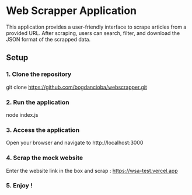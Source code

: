# Web Scrapper Application

This application provides a user-friendly interface to scrape articles from a provided URL. After scraping, users can search, filter, and download the JSON format of the scrapped data.

## Setup

### 1. Clone the repository

git clone https://github.com/bogdancioba/webscrapper.git


### 2. Run the application

node index.js


### 3. Access the application
Open your browser and navigate to http://localhost:3000


### 4. Scrap the mock website
Enter the website link in the box and scrap : https://wsa-test.vercel.app


### 5. Enjoy !

